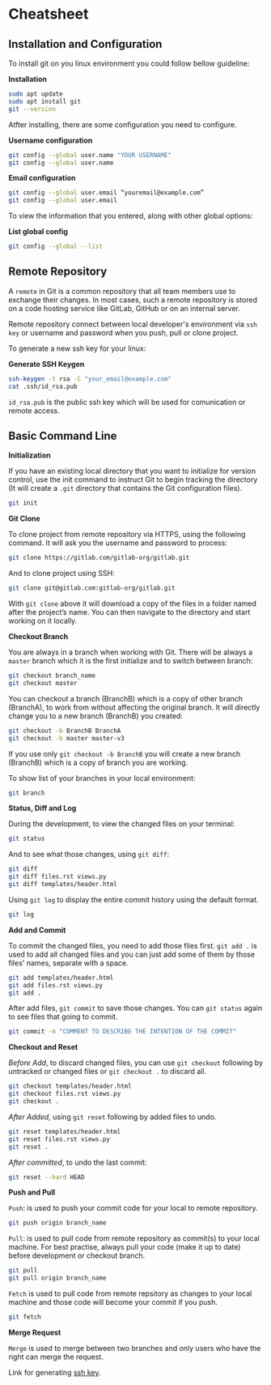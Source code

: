 # Cheatsheet
  
## Installation and Configuration



To install git on you linux environment you could follow bellow guideline:

**Installation**
```bash
sudo apt update
sudo apt install git
git --version
```
Atfter installing, there are some configuration you need to configure.

**Username configuration**
```bash
git config --global user.name "YOUR USERNAME"
git config --global user.name
```

**Email configuration**
```bash
git config --global user.email “youremail@example.com”
git config --global user.email
```

To view the information that you entered, along with other global options:

**List global config**
```bash
git config --global --list
```

## Remote Repository

A ``remote`` in Git is a common repository that all team members use to exchange their changes. In most cases, such a remote repository is stored on a code hosting service like GitLab, GitHub or on an internal server.

Remote repository connect between local developer's environment via `ssh key` or username and password when you push, pull or clone project.

To generate a new ssh key for your linux:

**Generate SSH Keygen**
```bash
ssh-keygen -t rsa -C "your_email@example.com"
cat .ssh/id_rsa.pub
```

``id_rsa.pub`` is the public ssh key which will be used for comunication or remote access.

## Basic Command Line

**Initialization**

If you have an existing local directory that you want to initialize for version control, use the init command to instruct Git to begin tracking the directory (It will create a `.git` directory that contains the Git configuration files).


```bash
git init
```

**Git Clone**

To clone project from remote repository via HTTPS, using the following command. It will ask you the username and password to process:

```bash
git clone https://gitlab.com/gitlab-org/gitlab.git
```

And to clone project using SSH:

```bash
git clone git@gitlab.com:gitlab-org/gitlab.git
```

With ``git clone`` above it will download a copy of the files in a folder named after the project’s name. You can then navigate to the directory and start working on it locally.

**Checkout Branch**

You are always in a branch when working with Git. There will be always a ``master`` branch which it is the first initialize and to switch between branch:

```bash
git checkout branch_name
git checkout master
```

You can checkout a branch (BranchB) which is a copy of other branch (BranchA), to work from without affecting the original branch. It will directly change you to a new branch (BranchB) you created:

```bash
git checkout -b BranchB BranchA
git checkout -b master master-v3
```

If you use only ``git checkout -b BranchB`` you will create a new branch (BranchB) which is a copy of branch you are working. 

To show list of your branches in your local environment:

```bash
git branch
```

**Status, Diff and Log**

During the development, to view the changed files on your terminal:

```bash
git status
```

And to see what those changes, using ``git diff``:

```bash
git diff
git diff files.rst views.py
git diff templates/header.html
```

Using ``git log`` to display the entire commit history using the default format.

```bash
git log
```

**Add and Commit**

To commit the changed files, you need to add those files first. ``git add .`` is used to add all changed files and you can just add some of them by those files' names, separate with a space.

```bash
git add templates/header.html
git add files.rst views.py
git add .
```

After add files, ``git commit`` to save those changes. You can ``git status`` again to see files that going to commit.

```bash
git commit -m "COMMENT TO DESCRIBE THE INTENTION OF THE COMMIT"
```
**Checkout and Reset**

*Before Add*, to discard changed files, you can use ``git checkout`` following by untracked or changed files or ``git checkout .`` to discard all.

```bash
git checkout templates/header.html
git checkout files.rst views.py
git checkout .
```

*After Added*, using ``git reset`` following by added files to undo.

```bash
git reset templates/header.html
git reset files.rst views.py
git reset .
```
*After committed*, to undo the last commit:

```bash
git reset --hard HEAD
```

**Push and Pull**

``Push``: is used to push your commit code for your local to remote repository.

```bash
git push origin branch_name
```

``Pull``: is used to pull code from remote repository as commit(s) to your local machine. For best practise, always pull your code (make it up to date) before development or checkout branch.
```bash
git pull
git pull origin branch_name
```

``Fetch`` is used to pull code from remote repsitory as changes to your local machine and those code will become your commit if you push.

```bash
git fetch
```

**Merge Request**

``Merge`` is used to merge between two branches and only users who have the right can merge the request.

Link for generating [ssh key]( https://confluence.atlassian.com/bitbucketserver/creating-ssh-keys-776639788.html).
